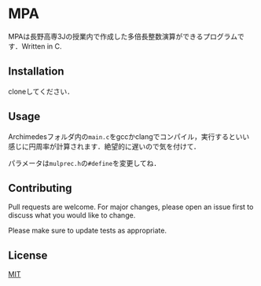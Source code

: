 # MPA

MPAは長野高専3Jの授業内で作成した多倍長整数演算ができるプログラムです．Written in C.

## Installation

cloneしてください．

## Usage

Archimedesフォルダ内の`main.c`をgccかclangでコンパイル，実行するといい感じに円周率が計算されます．絶望的に遅いので気を付けて．

パラメータは`mulprec.h`の`#define`を変更してね．

## Contributing
Pull requests are welcome. For major changes, please open an issue first to discuss what you would like to change.

Please make sure to update tests as appropriate.

## License
[MIT](https://choosealicense.com/licenses/mit/)